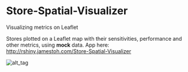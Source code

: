 # Store-Spatial-Visualizer
Visualizing metrics on Leaflet

Stores plotted on a Leaflet map with their sensitivities, performance and other metrics, using <b>mock</b> data. App here: http://rshiny.jamestoh.com/Store-Spatial-Visualizer

![alt_tag](http://i57.tinypic.com/x3771d.png)
